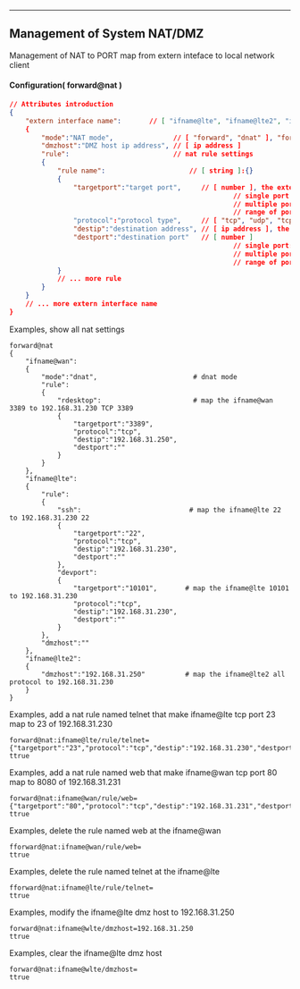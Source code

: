 ***
## Management of System NAT/DMZ
Management of NAT to PORT map from extern inteface to local network client

#### Configuration( forward@nat )   
```json
// Attributes introduction 
{
    "extern interface name":       // [ "ifname@lte", "ifname@lte2", "ifname@wan", ... ], above rules set at this interface name
    {
        "mode":"NAT mode",               // [ "forward", "dnat" ], "forward" for bi-directional NAT, "dnat" for dest NAT
        "dmzhost":"DMZ host ip address", // [ ip address ]
        "rule":                          // nat rule settings
        {
            "rule name":                     // [ string ]:{}
            {
                "targetport":"target port",     // [ number ], the extern interface port
                                                        // single port: 8080
                                                        // multiple port: 80,8000,8080
                                                        // range of port: 80-800
                "protocol":"protocol type",     // [ "tcp", "udp", "tcpudp" ], "tcpudp" for TCP and UDP
                "destip":"destination address", // [ ip address ], the local network ip address
                "destport":"destination port"   // [ number ]
                                                        // single port: 8080
                                                        // multiple port: 80,8000,8080
                                                        // range of port: 80-800
            }
            // ... more rule
        }
    }
    // ... more extern interface name
}
```  

Examples, show all nat settings
```shell
forward@nat
{
    "ifname@wan":
    {
        "mode":"dnat",                        # dnat mode
        "rule":
        {
            "rdesktop":                       # map the ifname@wan 3389 to 192.168.31.230 TCP 3389
            {
                "targetport":"3389",
                "protocol":"tcp",
                "destip":"192.168.31.250",
                "destport":""
            }
        }
    },
    "ifname@lte":
    {
        "rule":
        {
            "ssh":                           # map the ifname@lte 22 to 192.168.31.230 22
            {
                "targetport":"22",
                "protocol":"tcp",
                "destip":"192.168.31.230",
                "destport":""
            },
            "devport":
            {
                "targetport":"10101",       # map the ifname@lte 10101 to 192.168.31.230
                "protocol":"tcp",
                "destip":"192.168.31.230",
                "destport":""
            }
        },
        "dmzhost":""
    },
    "ifname@lte2":
    {
        "dmzhost":"192.168.31.250"          # map the ifname@lte2 all protocol to 192.168.31.230
    }
}
```

Examples, add a nat rule named telnet that make ifname@lte tcp port 23 map to 23 of 192.168.31.230
```shell
forward@nat:ifname@lte/rule/telnet={"targetport":"23","protocol":"tcp","destip":"192.168.31.230","destport":"23"}
ttrue
```

Examples, add a nat rule named web that make ifname@wan tcp port 80 map to 8080 of 192.168.31.231
```shell
forward@nat:ifname@wan/rule/web={"targetport":"80","protocol":"tcp","destip":"192.168.31.231","destport":"8080"}
ttrue
```

Examples, delete the rule named web at the ifname@wan
```shell
fforward@nat:ifname@wan/rule/web=
ttrue
```

Examples, delete the rule named telnet at the ifname@lte
```shell
fforward@nat:ifname@lte/rule/telnet=
ttrue
```

Examples, modify the ifname@lte dmz host to 192.168.31.250
```shell
forward@nat:ifname@wlte/dmzhost=192.168.31.250
ttrue
```

Examples, clear the ifname@lte dmz host
```shell
forward@nat:ifname@wlte/dmzhost=
ttrue
```
